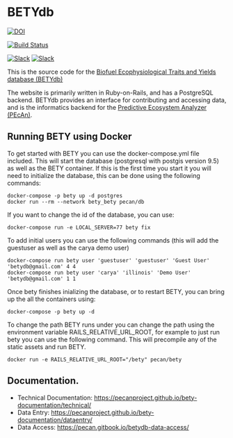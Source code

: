 # BETYdb

[![DOI](https://zenodo.org/badge/4469/PecanProject/bety.svg)](https://zenodo.org/badge/latestdoi/4469/PecanProject/bety)

[![Build Status](https://github.com/PecanProject/bety/workflows/CI/badge.svg)](https://github.com/PecanProject/bety/actions?query=workflow%3ACI)

[![Slack](https://img.shields.io/badge/slack-login-brightgreen.svg)](https://pecanproject.slack.com/) 
[![Slack](https://img.shields.io/badge/slack-join_chat-brightgreen.svg)](https://publicslack.com/slacks/pecanproject/invites/new) 

This is the source code for the [Biofuel Ecophysiological Traits and Yields database (BETYdb)](http://www.betydb.org)

The website is primarily written in Ruby-on-Rails, and has a PostgreSQL backend.
BETYdb provides an interface for contributing and accessing data, and is the informatics backend for the [Predictive Ecosystem Analyzer (PEcAn)](http://www.pecanproject.org).

## Running BETY using Docker

To get started with BETY you can use the docker-compose.yml file included. This will start the database (postgresql with postgis version 9.5) as well as the BETY container. If this is the first time you start it you will need to initialize the database, this can be done using the following commands:

```
docker-compose -p bety up -d postgres
docker run --rm --network bety_bety pecan/db
```

If you want to change the id of the database, you can use:

```
docker-compose run -e LOCAL_SERVER=77 bety fix
```

To add initial users you can use the following commands (this will add the guestuser as well as the carya demo user)

```
docker-compose run bety user 'guestuser' 'guestuser' 'Guest User' 'betydb@gmail.com' 4 4
docker-compose run bety user 'carya' 'illinois' 'Demo User' 'betydb@gmail.com' 1 1
```

Once bety finishes inializing the database, or to restart BETY, you can bring up the all the containers using:

```
docker-compose -p bety up -d
```

To change the path BETY runs under you can change the path using the environment variable RAILS_RELATIVE_URL_ROOT, for example to just run bety you can use the following command. This will precompile any of the static assets and run BETY.

```
docker run -e RAILS_RELATIVE_URL_ROOT="/bety" pecan/bety
```

## Documentation.

* Technical Documentation: https://pecanproject.github.io/bety-documentation/technical/
* Data Entry: https://pecanproject.github.io/bety-documentation/dataentry/
* Data Access: https://pecan.gitbook.io/betydb-data-access/
 
